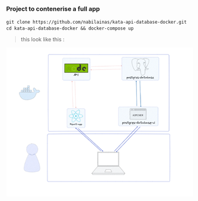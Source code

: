 ### Project to contenerise a full app

`git clone https://github.com/nabilainas/kata-api-database-docker.git cd kata-api-database-docker && docker-compose up`

> this look like this : 

![schema-app-ui-db](./assets/schema-app-ui-db.png)
